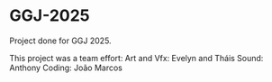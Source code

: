 # GGJ-2025
Project done for GGJ 2025.

This project was a team effort:
Art and Vfx: Evelyn and Tháis 
Sound:       Anthony
Coding:      João Marcos
